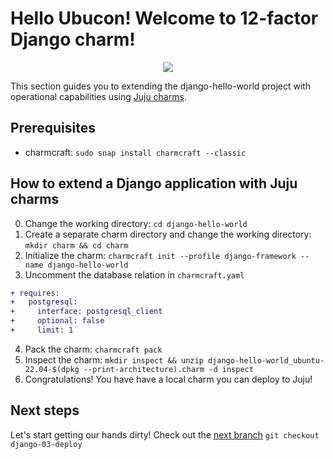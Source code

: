 # Hello Ubucon! Welcome to 12-factor Django charm!

<p align="center">
    <img src="https://res.cloudinary.com/canonical/image/fetch/f_auto,q_auto,fl_sanitize,c_fill,w_200,h_200/https://api.charmhub.io/api/v1/media/download/charm_g5MbnEy7wX7GTPtr20TcB16YCvXXZu2Y_icon_e08d61629f52f85dd79e8222b8b2360a7377af42e1a0f22fceca778ec3226d7c.png">
</p>

This section guides you to extending the django-hello-world project with operational capabilities
using [Juju charms](https://juju.is/).

## Prerequisites

- charmcraft: `sudo snap install charmcraft --classic`

## How to extend a Django application with Juju charms

0. Change the working directory: `cd django-hello-world`
1. Create a separate charm directory and change the working directory: `mkdir charm && cd charm`
2. Initialize the charm: `charmcraft init --profile django-framework --name django-hello-world`
3. Uncomment the database relation in `charmcraft.yaml`
  ```diff
  + requires:
  +   postgresql:
  +     interface: postgresql_client
  +     optional: false
  +     limit: 1
  ```
4. Pack the charm: `charmcraft pack`
5. Inspect the charm: `mkdir inspect && unzip django-hello-world_ubuntu-22.04-$(dpkg --print-architecture).charm -d inspect`
6. Congratulations! You have have a local charm you can deploy to Juju!

## Next steps

Let's start getting our hands dirty! Check out the [next branch](https://github.com/yanksyoon/hello-ubucon/tree/django-03-deploy) `git checkout django-03-deploy`
